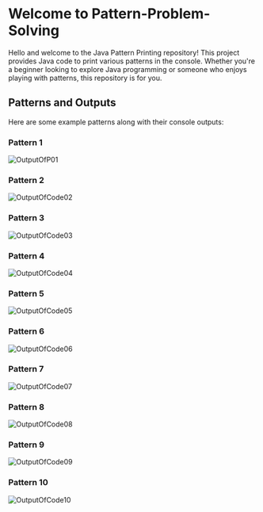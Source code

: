 # Welcome to Pattern-Problem-Solving

Hello and welcome to the Java Pattern Printing repository! This project provides Java code to print various patterns in the console. Whether you're a beginner looking to explore Java programming or someone who enjoys playing with patterns, this repository is for you.

## Patterns and Outputs

Here are some example patterns along with their console outputs:

### Pattern 1

![OutputOfP01](https://github.com/ErShubham4u/Pattern-Problem-Solving/assets/100616631/dc5c51d9-a146-4774-8b20-65c95ee6859d)

### Pattern 2

![OutputOfCode02](https://github.com/ErShubham4u/Pattern-Problem-Solving/assets/100616631/362205be-495a-42ab-a491-a10b33a0b756)

### Pattern 3

![OutputOfCode03](https://github.com/ErShubham4u/Pattern-Problem-Solving/assets/100616631/463d2f05-57bb-4641-99aa-8b50fedbda3f)

### Pattern 4

![OutputOfCode04](https://github.com/ErShubham4u/Pattern-Problem-Solving/assets/100616631/1efc8e6e-a508-403c-8e3d-941fd0061600)

### Pattern 5
![OutputOfCode05](https://github.com/ErShubham4u/Pattern-Problem-Solving/assets/100616631/eb1bc8cd-7895-4dfc-823a-686567c204b5)

### Pattern 6
![OutputOfCode06](https://github.com/ErShubham4u/Pattern-Problem-Solving/assets/100616631/59e32a7d-dd1c-4751-9967-ed655ac4d771)

### Pattern 7
![OutputOfCode07](https://github.com/ErShubham4u/Pattern-Problem-Solving/assets/100616631/8245c189-f8f7-408d-b915-50cd7f408409)

### Pattern 8
![OutputOfCode08](https://github.com/ErShubham4u/Pattern-Problem-Solving/assets/100616631/caab62b3-f97e-43ed-8510-37381574cae6)

### Pattern 9
![OutputOfCode09](https://github.com/ErShubham4u/Pattern-Problem-Solving/assets/100616631/987bba3a-650b-4a92-8981-ad843492f4d3)

### Pattern 10
![OutputOfCode10](https://github.com/ErShubham4u/Pattern-Problem-Solving/assets/100616631/c10b61f6-9f14-40f8-8516-61d783df538a)
